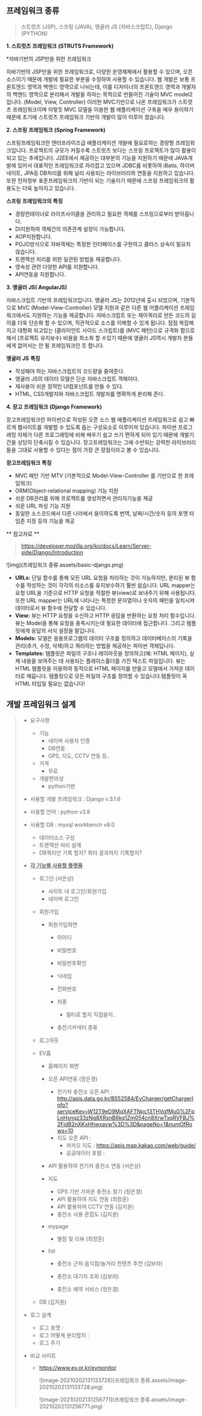 ## 프레임워크 종류

> 스트럿츠 (JSP), 스프링 (JAVA), 앵귤러 JS (자바스크립트), Django (PYTHON)



**1. 스트럿츠** **프레임워크** **(STRUTS Framework)** 

*자바기반의 JSP만을 위한 프레임워크

자바기반의 JSP만을 위한 프레임워크로, 다양한 운영체제에서 활용할 수 있으며, 오픈소스이기 때문에 개발에 필요한 부분을 수정하여 사용할 수 있습니다. 웹 개발은 보통 프론트엔드 영역과 백엔드 영역으로 나뉘는데, 이를 디자이너의 프론트엔드 영역과 개발자의 백엔드 영역으로 분리해서 개발을 하자는 목적으로 만들어진 기술이 MVC model2입니다. (Model, View, Controller) 이러한 MVC기반으로 나온 프레임워크가 스트럿츠 프레임워크이며 이렇듯 MVC 모델을 이용한 웹 애플리케이션 구축을 매우 용이하기 때문에 초기에 스트럿츠 프레임워크 기반의 개발이 많이 이루어 졌습니다.



**2. 스프링** **프레임워크** **(Spring Framework)**

스프링프레임워크란 엔터프라이즈급 애플리케이션 개발에 필요로하는 경량형 프레임워크입니다. 프로젝트의 규모가 커질수록 스트럿츠 보다는 스프링 프로젝트가 많이 활용이 되고 있는 추세입니다. J2EE에서 제공하는 대부분의 기능을 지원하기 때문에 JAVA개발에 있어서 대표적인 프레임워크로 자리잡고 있으며 JDBC를 비롯하여 iBatis, 하이버네이트, JPA등 DB처리를 위해 널리 사용되는 라이브러리와 연동을 지원하고 있습니다. 또한 전자정부 표준프레임워크의 기반이 되는 기술이기 때문에 스프링 프레임워크의 활용도는 더욱 높아지고 있습니다.



**스프링** **프레임워크의** **특징**

- 경량컨테이너로 라이프사이클을 관리하고 필요한 객체를 스프링으로부터 받아옵니다.
- DI지원하여 객체간의 의존관계 설정이 가능합니다.
- AOP지원합니다.
- POJO방식으로 자바객체는 특정한 인터페이스를 구현하고 클라스 상속이 필요치 않습니다.
- 트랜젝션 처리를 위한 일관된 방법을 제공합니다.
- 영속성 관련 다양한 API를 지원합니다.
- API연동을 지원합니다.

 

**3. 앵귤러** **JS( AngularJS)**

자바스크립트 기반의 프레임워크입니다. 앵귤러 JS는 2012년에 출시 되었으며, 기본적으로 MVC (Model-View-Controller) 모델 지원과 같은 다른 웹 어플리케이션 프레임워크에서도 지원하는 기능을 제공합니다. 자바스크립트 또는 제이쿼리로 만든 코드의 길이를 더욱 단순화 할 수 있으며, 직관적으로 소스를 이해할 수 있게 됩니다. 점점 복잡해지고 대형화 되고있는 (클라이언트 사이드 스크립트)를 (MVC 패턴)으로 규격화 함으로 해서 (프로젝트 유지보수) 비용을 최소화 할 수있기 때문에 앵귤러 JS역시 개발자 분들에게 없어서는 안 될 프레임워크인 듯 합니다.



**앵귤러** **JS** **특징**

- 작성해야 하는 자바스크립트의 코드량을 줄여준다.
- 앵귤러 JS의 데이터 모델은 단순 자바스크립트 객체이다.
- 재사용이 쉬운 정적인 UI컴포넌트를 만들 수 있다.
- HTML, CSS개발자와 자바스크립트 개발자를 명확하게 분리해 준다.



**4. 장고** **프레임워크** **(Django Framework)**

장고프레임워크란 파이썬으로 작성된 오픈 소스 웹 애플리케이션 프레임워크로 쉽고 빠르게 웹사이트를 개발할 수 있도록 돕는 구성요소로 이루어져 있습니다. 파이썬 프로그래밍 자체가 다른 프로그래밍에 비해 배우기 쉽고 쓰기 편하게 되어 있기 때문에 개발기간을 상당히 단축시킬 수 있습니다. 장고프레임워크는 그에 수반되는 강력한 라이브러리들을 그대로 사용할 수 있다는 점이 가장 큰 장점이라고 볼 수 있습니다.

 

**장고프레임워크** **특징**

- MVC 패턴 기반 MTV (기본적으로 Model-View-Controller 를 기반으로 한 프레임워크)
- ORM(Object-relational mapping) 기능 지원
- 쉬운 DB관리를 위해 프로젝트를 생성하면서 관리자기능을 제공
- 쉬운 URL 파싱 기능 지원
- 동일한 소스코드에서 다른 나라에서 용이하도록 번역, 날짜/시간/숫자 등의 포맷 타임존 지정 등의 기능을 제공



** 참고자료 **

> https://developer.mozilla.org/ko/docs/Learn/Server-side/Django/Introduction

![img](프레임워크 종류.assets/basic-django.png)

- **URLs:** 단일 함수를 통해 모든 URL 요청을 처리하는 것이 가능하지만, 분리된 뷰 함수를 작성하는 것이 각각의 리소스를 유지보수하기 훨씬 쉽습니다. URL mapper는 요청 URL을 기준으로 HTTP 요청을 적절한 뷰(view)로 보내주기 위해 사용됩니다. 또한 URL mapper는 URL에 나타나는 특정한 문자열이나 숫자의 패턴을 일치시켜 데이터로서 뷰 함수에 전달할 수 있습니다.
- **View:** 뷰는 HTTP 요청을 수신하고 HTTP 응답을 반환하는 요청 처리 함수입니다. 뷰는 Model을 통해 요청을 충족시키는데 필요한 데이터에 접근합니다. 그리고 탬플릿에게 응답의 서식 설정을 맡깁니다.
- **Models:** 모델은 응용프로그램의 데이터 구조를 정의하고 데이터베이스의 기록을 관리(추가, 수정, 삭제)하고 쿼리하는 방법을 제공하는 파이썬 객체입니다.
- **Templates:** 탬플릿은 파일의 구조나 레이아웃을 정의하고(예: HTML 페이지), 실제 내용을 보여주는 데 사용되는 플레이스홀더를 가진 텍스트 파일입니다. 뷰는 HTML 탬플릿을 이용하여 동적으로 HTML 페이지를 만들고 모델에서 가져온 데이터로 채웁니다. 탬플릿으로 모든 파일의 구조를 정의할 수 있습니다.탬플릿이 꼭 HTML 타입일 필요는 없습니다!

















## 개발 프레임워크 설계

> - 요구사항
>
>   - 기능
>     - 네이버 사용자 인증
>     - DB연동
>     - GPS, 지도, CCTV 연동 등..
>   - 가격
>     - 무료
>   - 개발편의성
>     - python기반
>
> - 사용할 개발 프레임워크 : Django v.3.1.6
>
> - 사용할 언어 : python v3.8
>
> - 사용할 DB : mysql workbench v8.0
>
>   - 데이터소스 구성
>   - 트랜잭션 처리 설계
>   - DB쿼리만 기록 할지? 쿼리 결과까지 기록할지?
>
> - <u>**각 기능별 사용할 플랫폼**</u>
>
>   - 로그인 (서은상)
>     - 사이트 내 로그인/회원가입
>     - 네이버 로그인
>     
>   - 회원가입
>
>     - 회원가입화면
>
>       - 아이디
>
>       - 비밀번호
>
>       - 비밀번호확인
>
>       - 닉네임
>
>       - 전화번호
>
>       - 차종
>         - 필터로 할지 직접쓸지..
>
>       - 충전기커넥터 종류
>
>   - 로그아웃
>
>   - EV홈
>
>     - 홈페이지 화면
>
>     - 오픈 API연동 (정은경)
>
>       -  전기차 충전소 오픈 API : http://apis.data.go.kr/B552584/EvCharger/getChargerInfo?serviceKey=W12T9eD9MqXAFTNpc13THVqfMuG%2FpLnHxnqz33zNg8XRsnB6kq1Zm054cn8XrwTxqRVFBJ%2FjdB2nXKxHhwxavw%3D%3D&pageNo=1&numOfRows=10
>       - 지도 오픈 API : 
>         -  카카오 지도 : https://apis.map.kakao.com/web/guide/
>         -  공공데이터 포털 : 
>
>     - API 활용하여 전기차 중전소 연동 (서은상)
>
>     - 지도
>
>       - GPS 기반 가까운 충전소 찾기 (정은경)
>       - API 활용하여 지도 연동 (최창훈) 
>       - API 활용하여 CCTV 연동 (김지윤) 
>       - 충전소 사용 혼잡도 (김지윤)
>
>     - mypage
>
>       - 별점 및 리뷰 (최창훈)
>
>     - list
>
>       - 충전소 근처 음식점/놀거리 컨텐츠 추천 (김보라)
>
>       - 충전소 대기자 조회 (김보라)
>
>       - 충전소 예약 서비스 (정은경)
>
>         
>
>       
>
>   - DB (김지윤)
>
> - 로그 설계 
>
>   - 로그 포맷 :
>   - 로그 어떻게 분리할지 :
>   - 로그 주기
>
> - 비교 사이트 
>
>   - https://www.ev.or.kr/evmonitor
>
>     ![image-20210202131133728](프레임워크 종류.assets/image-20210202131133728.png)
>
>     ![image-20210202131256771](프레임워크 종류.assets/image-20210202131256771.png)